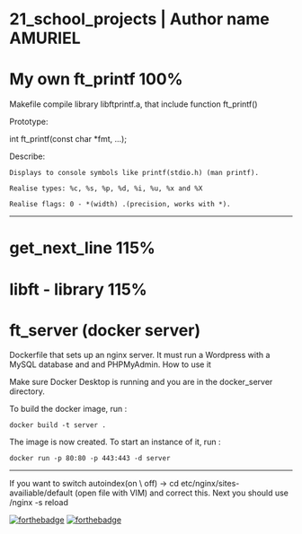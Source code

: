 # 21_school_projects | Author name AMURIEL

My own ft_printf 100%
=====================
Makefile compile library libftprintf.a, that include function ft_printf()

Prototype:

int ft_printf(const char *fmt, ...);

Describe:

    Displays to console symbols like printf(stdio.h) (man printf).

    Realise types: %c, %s, %p, %d, %i, %u, %x and %X

    Realise flags: 0 - *(width) .(precision, works with *).
--------------------------------------------------------------------------
get_next_line 115%
=====================
libft - library 115%
=====================
ft_server (docker server)
=========================
Dockerfile that sets up an nginx server. It must run a Wordpress with a MySQL database and and PHPMyAdmin.
How to use it

Make sure Docker Desktop is running and you are in the docker_server directory.

To build the docker image, run :

	docker build -t server .

The image is now created. To start an instance of it, run :

	docker run -p 80:80 -p 443:443 -d server
------------------------------------------------------------
If you want to switch autoindex(on \ off) -> cd etc/nginx/sites-availiable/default (open file with VIM) 
and correct this. Next you should use /nginx -s reload 

[![forthebadge](https://forthebadge.com/images/badges/made-with-c.svg)](https://forthebadge.com) [![forthebadge](https://forthebadge.com/images/badges/built-with-love.svg)](https://forthebadge.com)
